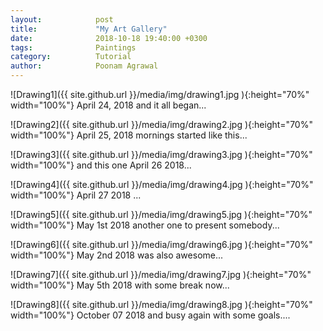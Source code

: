 ```yaml
---
layout:            post
title:             "My Art Gallery"
date:              2018-10-18 19:40:00 +0300
tags:              Paintings
category:          Tutorial
author:            Poonam Agrawal
---
```

![Drawing1]({{ site.github.url }}/media/img/drawing1.jpg ){:height="70%" width="100%"}
April 24, 2018 and it all began...

![Drawing2]({{ site.github.url }}/media/img/drawing2.jpg ){:height="70%" width="100%"}
April 25, 2018 mornings started like this...

![Drawing3]({{ site.github.url }}/media/img/drawing3.jpg ){:height="70%" width="100%"}
and this one April 26 2018...

![Drawing4]({{ site.github.url }}/media/img/drawing4.jpg ){:height="70%" width="100%"}
April 27 2018 ...

![Drawing5]({{ site.github.url }}/media/img/drawing5.jpg ){:height="70%" width="100%"}
May 1st 2018 another one to present somebody...

![Drawing6]({{ site.github.url }}/media/img/drawing6.jpg ){:height="70%" width="100%"}
May 2nd 2018 was also awesome...

![Drawing7]({{ site.github.url }}/media/img/drawing7.jpg ){:height="70%" width="100%"}
May 5th 2018 with some break now...

![Drawing8]({{ site.github.url }}/media/img/drawing8.jpg ){:height="70%" width="100%"}
October 07 2018 and busy again with some goals....





